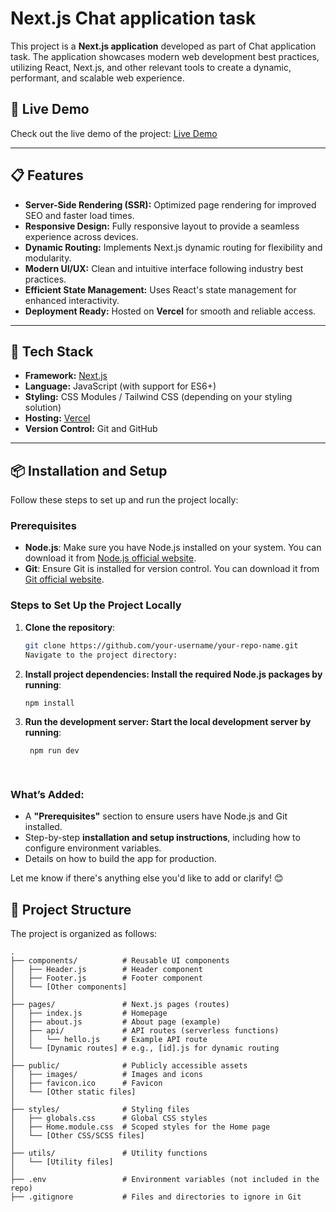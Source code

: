 # Next.js Chat application task

This project is a **Next.js application** developed as part of Chat application task. The application showcases modern web development best practices, utilizing React, Next.js, and other relevant tools to create a dynamic, performant, and scalable web experience.

## 🔗 Live Demo
Check out the live demo of the project: [Live Demo](https://1mfbbfefhi63lxht.vercel.app/)

---

## 📋 Features

- **Server-Side Rendering (SSR):** Optimized page rendering for improved SEO and faster load times.
- **Responsive Design:** Fully responsive layout to provide a seamless experience across devices.
- **Dynamic Routing:** Implements Next.js dynamic routing for flexibility and modularity.
- **Modern UI/UX:** Clean and intuitive interface following industry best practices.
- **Efficient State Management:** Uses React's state management for enhanced interactivity.
- **Deployment Ready:** Hosted on **Vercel** for smooth and reliable access.

---

## 🚀 Tech Stack

- **Framework:** [Next.js](https://nextjs.org/)
- **Language:** JavaScript (with support for ES6+)
- **Styling:** CSS Modules / Tailwind CSS (depending on your styling solution)
- **Hosting:** [Vercel](https://vercel.com/)
- **Version Control:** Git and GitHub

---

## 📦 Installation and Setup

Follow these steps to set up and run the project locally:

### Prerequisites

- **Node.js**: Make sure you have Node.js installed on your system. You can download it from [Node.js official website](https://nodejs.org/).
- **Git**: Ensure Git is installed for version control. You can download it from [Git official website](https://git-scm.com/).

### Steps to Set Up the Project Locally

1. **Clone the repository**:
   ```bash
   git clone https://github.com/your-username/your-repo-name.git
   Navigate to the project directory:
2. **Install project dependencies: Install the required Node.js packages by running**:
   ```bash
   npm install
3. **Run the development server: Start the local development server by running**:
   ```bash
    npm run dev

  
### What’s Added:
- A **"Prerequisites"** section to ensure users have Node.js and Git installed.
- Step-by-step **installation and setup instructions**, including how to configure environment variables.
- Details on how to build the app for production.

Let me know if there's anything else you'd like to add or clarify! 😊

## 📂 Project Structure

The project is organized as follows:

```plaintext
.
├── components/          # Reusable UI components
│   ├── Header.js        # Header component
│   ├── Footer.js        # Footer component
│   └── [Other components]
│
├── pages/               # Next.js pages (routes)
│   ├── index.js         # Homepage
│   ├── about.js         # About page (example)
│   ├── api/             # API routes (serverless functions)
│   │   └── hello.js     # Example API route
│   └── [Dynamic routes] # e.g., [id].js for dynamic routing
│
├── public/              # Publicly accessible assets
│   ├── images/          # Images and icons
│   ├── favicon.ico      # Favicon
│   └── [Other static files]
│
├── styles/              # Styling files
│   ├── globals.css      # Global CSS styles
│   ├── Home.module.css  # Scoped styles for the Home page
│   └── [Other CSS/SCSS files]
│
├── utils/               # Utility functions
│   └── [Utility files]
│
├── .env                 # Environment variables (not included in the repo)
├── .gitignore           # Files and directories to ignore in Git
